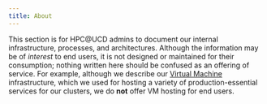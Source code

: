 ```yaml
---
title: About
---
```


This section is for HPC@UCD admins to document our internal infrastructure, processes, and architectures. Although the
information may be of _interest_ to end users, it is not designed or maintained for their consumption; nothing written
here should be confused as an offering of service. For example, although we describe our [Virtual Machine](vms.md)
infrastructure, which we used for hosting a variety of production-essential services for our clusters, we do **not**
offer VM hosting for end users.
